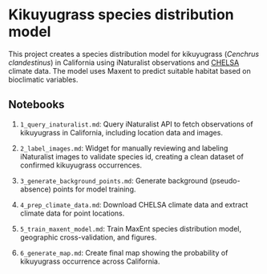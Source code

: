# Kikuyugrass species distribution model

This project creates a species distribution model for kikuyugrass (*Cenchrus clandestinus*) in California using iNaturalist observations and [CHELSA](https://chelsa-climate.org/) climate data. The model uses Maxent to predict suitable habitat based on bioclimatic variables.

## Notebooks

1. `1_query_inaturalist.md`: Query iNaturalist API to fetch observations of kikuyugrass in California, including location data and images.

2. `2_label_images.md`: Widget for manually reviewing and labeling iNaturalist images to validate species id, creating a clean dataset of confirmed kikuyugrass occurrences.

3. `3_generate_background_points.md`: Generate background (pseudo-absence) points for model training.

4. `4_prep_climate_data.md`: Download CHELSA climate data and extract climate data for point locations.

5. `5_train_maxent_model.md`: Train MaxEnt species distribution model, geographic cross-validation, and figures.

6. `6_generate_map.md`: Create final map showing the probability of kikuyugrass occurrence across California.